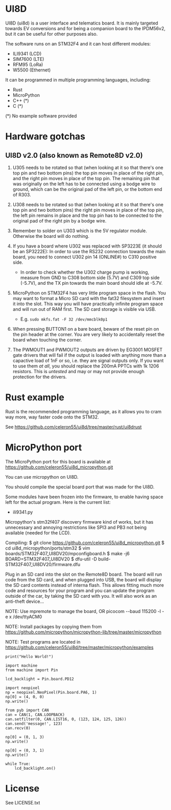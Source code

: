 UI8D
====

UI8D (ui8d) is a user interface and telematics board. It is mainly targeted
towards EV conversions and for being a companion board to the IPDM56v2, but it
can be useful for other purposes also.

The software runs on an STM32F4 and it can host different modules:
- ILI9341 (LCD)
- SIM7600 (LTE)
- RFM95 (LoRa)
- W5500 (Ethernet)

It can be programmed in multiple programming languages, including:
- Rust
- MicroPython
- C++ (*)
- C (*)

(*) No example software provided

Hardware gotchas
================

UI8D v2.0 (also known as Remote8D v2.0)
---------------------------------------

1. U305 needs to be rotated so that (when looking at it so that there's one top
   pin and two bottom pins) the top pin moves in place of the right pin, and the
   right pin moves in place of the top pin. The remaining pin that was
   originally on the left has to be connected using a bodge wire to ground,
   which can be the original pad of the left pin, or the bottom end of R303.

2. U308 needs to be rotated so that (when looking at it so that there's one top
   pin and two bottom pins) the right pin moves in place of the top pin, the
   left pin remains in place and the top pin has to be connected to the original
   pad of the right pin by a bodge wire.

3. Remember to solder on U303 which is the 5V regulator module. Otherwise the
   board will do nothing.

4. If you have a board where U302 was replaced with SP3223E (it should be an
   SP3222E): In order to use the RS232 connection towards the main board, you
   need to connect U302 pin 14 (ONLINE#) to C310 positive side.
	* In order to check whether the U302 charge pump is working, measure from
	  GND to C308 bottom side (5.7V) and C309 top side (-5.7V), and the TX pin
	  towards the main board should idle at -5.7V.

5. MicroPython on STM32F4 has very little program space in the flash. You may
   want to format a Micro SD card with the fat32 filesystem and insert it into
   the slot. This way you will have practically infinite program space and will
   run out of RAM first. The SD card storage is visible via USB.
	* E.g. `sudo mkfs.fat -F 32 /dev/mmcblk0p1`

6. When pressing BUTTON1 on a bare board, beware of the reset pin on the pin
   header at the corner. You are very likely to accidentally reset the board
   when touching the corner.

7. The PWMOUT1 and PWMOUT2 outputs are driven by EG3001 MOSFET gate drivers that
   will fail if the output is loaded with anything more than a capactive load of
   1nF or so, i.e. they are signal outputs only. If you want to use them _at
   all_, you should replace the 200mA PPTCs with 1k 1206 resistors. This is
   _untested_ and may or may not provide enough protection for the drivers.

Rust example
============

Rust is the recommended programming language, as it allows you to cram way more,
way faster code onto the STM32.

See https://github.com/celeron55/ui8d/tree/master/rust/ui8drust

MicroPython port
================

The MicroPython port for this board is available at
https://github.com/celeron55/ui8d_micropython.git

You can use micropython on UI8D.

You should compile the special board port that was made for the UI8D.

Some modules have been frozen into the firmware, to enable having space left for
the actual program. Here is the current list:
- ili9341.py

Micropython's stm32f407 discovery firmware kind of works, but it has unnecessary
and annoying restrictions like SPI3 and PB3 not being available (needed for the
LCD). 

Compiling:
$ git clone https://github.com/celeron55/ui8d_micropython.git
$ cd ui8d_micropython/ports/stm32
$ vim boards/STM32F407_UI8DV20/mpconfigboard.h
$ make -j6 BOARD=STM32F407_UI8DV20
$ dfu-util -D build-STM32F407_UI8DV20/firmware.dfu

Plug in an SD card into the slot on the Remote8D board. The board will run code
from the SD card, and when plugged into USB, the board will display the SD card
contents instead of interna flash. This allows fitting much more code and
resources for your program and you can update the program outside of the car, by
taking the SD card with you. It will also work as an anti-theft device...

NOTE: Use mpremote to manage the board, OR picocom --baud 115200 -l -e x /dev/ttyACM0

NOTE: Install packages by copying them from https://github.com/micropython/micropython-lib/tree/master/micropython

NOTE: Test programs are located in https://github.com/celeron55/ui8d/tree/master/micropython/examples

```
print("Hello World!")

import machine
from machine import Pin

lcd_backlight = Pin.board.PD12

import neopixel
np = neopixel.NeoPixel(Pin.board.PA6, 1)
np[0] = (4, 0, 0)
np.write()

from pyb import CAN
can = CAN(1, CAN.LOOPBACK)
can.setfilter(0, CAN.LIST16, 0, (123, 124, 125, 126))  
can.send('message!', 123)
can.recv(0)

np[0] = (0, 1, 3)
np.write()

np[0] = (0, 3, 1)
np.write()

while True:
    lcd_backlight.on()
```

License
=======

See LICENSE.txt

